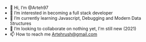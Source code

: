 - 👋 Hi, I’m @Arteh97
- 👀 I’m interested in becoming a full stack developer
- 🌱 I’m currently learning Javascript, Debugging and Modern Data Structures
- 💞️ I’m looking to collaborate on nothing yet, I'm still new (2021)
- 📫 How to reach me Artehrush@gmail.com

<!---
Arteh97/Arteh97 is a ✨ special ✨ repository because its `README.md` (this file) appears on your GitHub profile.
You can click the Preview link to take a look at your changes.
--->
